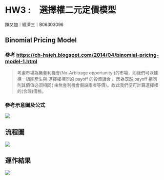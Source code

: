 # HW3 :　選擇權二元定價模型
陳又加｜經濟三｜B06303096 


## Binomial Pricing Model
### 參考 https://ch-hsieh.blogspot.com/2014/04/binomial-pricing-model-1.html
> 考慮市場為無套利機會(No-Arbitrage opportunity )的市場，則我們可以建構一組能產生與 選擇權相同的 payoff 的投資組合 。因為既然 payoff 相同則其價值必須相同( 由無套利機會假設兩者等價)。故此我們便可計算選擇權的(合理)價格。

### 參考示意圖及公式
![](https://i.imgur.com/ToLcCp8.png)

## 流程圖
![](https://i.imgur.com/Bq8Vaif.png)

## 運作結果
![](https://i.imgur.com/FuSoUXU.png)

